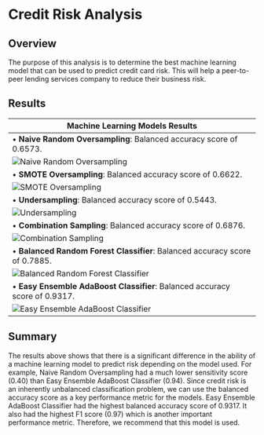 # Credit Risk Analysis
## Overview
The purpose of this analysis is to determine the best machine learning model that can be used to predict credit card risk. This will help a peer-to-peer lending services company to reduce their business risk.  

## Results
|  Machine Learning Models Results | 
| ------------- | 
|• **Naive Random Oversampling**: Balanced accuracy score of 0.6573.|
| ![Naive Random Oversampling](https://user-images.githubusercontent.com/111667387/209897500-ea635d3e-a406-4995-8880-54fcc35e56f5.jpg)| 
|• **SMOTE Oversampling**: Balanced accuracy score of 0.6622.|
|![SMOTE Oversampling](https://user-images.githubusercontent.com/111667387/209897528-60a04e48-29e3-4d3d-9f7b-58703a66d34a.jpg)| 
|• **Undersampling**: Balanced accuracy score of 0.5443.|
|![Undersampling](https://user-images.githubusercontent.com/111667387/209897551-41f97bf2-c8d3-4fad-83da-98ab32285681.jpg)| 
|• **Combination Sampling**: Balanced accuracy score of 0.6876.|
|![Combination Sampling](https://user-images.githubusercontent.com/111667387/209897559-36249741-d555-4c53-966c-d827b2f04162.jpg)| 
|• **Balanced Random Forest Classifier**: Balanced accuracy score of 0.7885.|
|![Balanced Random Forest Classifier ](https://user-images.githubusercontent.com/111667387/209897565-8df74087-2462-4ed9-8eed-c0ec21ed73a6.jpg)| 
|• **Easy Ensemble AdaBoost Classifier**: Balanced accuracy score of 0.9317.|
|![Easy Ensemble AdaBoost Classifier ](https://user-images.githubusercontent.com/111667387/209897571-4585faf9-6547-4c4d-a262-565414937569.jpg)| 
## Summary
The results above shows that there is a significant difference in the ability of a machine learning model to predict risk depending on the model used. For example, Naive Random Oversampling had a much lower sensitivity score (0.40) than Easy Ensemble AdaBoost Classifier (0.94). Since credit risk is an inherently unbalanced classification problem, we can use the balanced accuracy score as a key performance metric for the models. Easy Ensemble AdaBoost Classifier had the highest balanced accuracy score of 0.9317. It also had the highest F1 score (0.97) which is another important performance metric. Therefore, we recommend that this model is used. 
